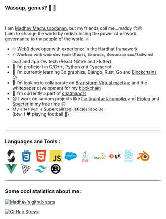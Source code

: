 ### Wassup, genius? 👀 👋 
<img src="https://komarev.com/ghpvc/?username=madhav-madhusoodanan&style=flat-square&color=blue" alt=""/>

I am [Madhav Madhusoodanan](https://madhav-madhusoodanan.github.io), but my friends call me...maddy 🙃🙃 <br />
I aim to change the world by redistributing the power of network governance to the people of the world. 🔥 <br />
- ✨ Web3 developer with experience in the Hardhat framework
- ⚡ Worked with web dev tech (React, Express, Bootstrap css/Tailwind css) and app dev tech (React Native and Flutter)
- 🌟 I’m proficient in C/C++, Python and Typescript
- 🌱 I’m currently learning 3d graphics, Django, Rust, Go and [Blockchains](https://github.com/madhav-madhusoodanan/blockchain) 😜
- 👯 I’m looking to collaborate on [Brainstorm Virtual machine](https://github.com/madhav-madhusoodanan/brainstorm) and the whitepaper development for my [blockchain](https://github.com/madhav-madhusoodanan/blockchain)
- 🌟 I'm currently a part of [chatmander](https://github.com/decentralised-everything)
- 😄 I work on random projects like [the brainfuck compiler](https://github.com/madhav-madhusoodanan/brainfuck) and [Prolog](https://github.com/madhav-madhusoodanan/prolog) and [Specter](https://github.com/madhav-madhusoodanan/specter) in my free time 🙃
- My alter ego is [Supercalifragilisticpialidocius](https://github.com/Supercalifragilisticpialidocius) <br />
(btw, I ❤️ playing football 🌟)
<br />

---

### Languages and Tools :
<div>
  <img src="https://github.com/devicons/devicon/blob/master/icons/solidity/solidity-original.svg" title="JavaScript" alt="JavaScript" width="40" height="40"/>&nbsp;
  <img src="https://github.com/devicons/devicon/blob/master/icons/css3/css3-plain-wordmark.svg"  title="CSS3" alt="CSS" width="40" height="40"/>&nbsp;
  <img src="https://github.com/devicons/devicon/blob/master/icons/html5/html5-original.svg" title="HTML5" alt="HTML" width="40" height="40"/>&nbsp;
  <img src="https://github.com/devicons/devicon/blob/master/icons/javascript/javascript-original.svg" title="JavaScript" alt="JavaScript" width="40" height="40"/>&nbsp;
  <img src="https://github.com/devicons/devicon/blob/master/icons/salesforce/salesforce-original.svg" title="React" alt="React" width="40" height="40"/>&nbsp;
  <img src="https://github.com/devicons/devicon/blob/master/icons/java/java-original-wordmark.svg" title="Java" alt="Java" width="40" height="40"/>&nbsp;
  <img src="https://github.com/devicons/devicon/blob/master/icons/mysql/mysql-original-wordmark.svg" title="MySQL"  alt="MySQL" width="40" height="40"/>&nbsp;
  <img src="https://github.com/devicons/devicon/blob/master/icons/git/git-original-wordmark.svg" title="Git" **alt="Git" width="40" height="40"/>
  <img src="https://github.com/devicons/devicon/blob/master/icons/react/react-original-wordmark.svg" title="React" alt="React" width="40" height="40"/>&nbsp;
  <img src="https://github.com/devicons/devicon/blob/master/icons/blender/blender-original.svg" title="React" alt="React" width="40" height="40"/>&nbsp;
   <img src="https://github.com/devicons/devicon/blob/master/icons/vuejs/vuejs-original.svg" title="React" alt="React" width="40" height="40"/>&nbsp;
   <img src="https://github.com/devicons/devicon/blob/master/icons/threejs/threejs-original.svg" style="{color: white;}" title="React" alt="React" 
   width="40" height="40"/>&nbsp; 
    <img src="https://github.com/devicons/devicon/blob/master/icons/tailwindcss/tailwindcss-plain.svg" title="React" alt="React" width="40" height="40"/>&nbsp;
    <img src="https://github.com/devicons/devicon/blob/master/icons/rust/rust-plain.svg" title="React" alt="React" width="40" height="40"/>&nbsp;
</div>

---
### Some cool statistics about me:

[![Madhav's github stats](https://github-readme-stats.vercel.app/api?username=madhav-madhusoodanan&theme=radical&show_icons=true)](https://github.com/anuraghazra/github-readme-stats)

[![GitHub Streak](https://streak-stats.demolab.com/?user=madhav-madhusoodanan)](https://git.io/streak-stats)


<!--  The original halp that github generously gave
**madhav-madhusoodanan/madhav-madhusoodanan** is a ✨ _special_ ✨ repository because its `README.md` (this file) appears on your GitHub profile.

Here are some ideas to get you started:

- 🔭 I’m currently working on ...
- 🌱 I’m currently learning ...
- 👯 I’m looking to collaborate on ...
- 🤔 I’m looking for help with ...
- 💬 Ask me about Life 
- 📫 How to reach me: ...
- 😄 Pronouns: ...
- ⚡ Fun fact: ...
- 🔭 I’m working on [Chillax](https://github.com/madhav-madhusoodanan/Chillax)
-->



